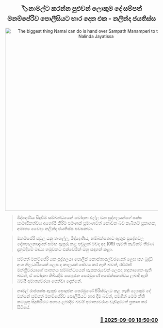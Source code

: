 <p align='center'><b><h2 align='center' title='The biggest thing Namal can do is hand over Sampath Manamperi to the police - Nalinda Jayatissa'>🏷නාමල්ට කරන්න පුළුවන් ලොකුම දේ සම්පත් මනම්පේරිව පොලීසියට භාර දෙන එක - නලින්ද ජයතිස්ස</h2></b></p>
<p align='center'><img src='https://helakuru.sgp1.cdn.digitaloceanspaces.com/esana/images/lib/nalinda-jayathissa-medical-preess.jpg' width='600' alt='The biggest thing Namal can do is hand over Sampath Manamperi to the police - Nalinda Jayatissa'></p>

> මිද්දෙණිය සිදුවීම සම්බන්ධයෙන් චෝදනා එල්ල වන පුද්ගලයන්ගේ පක්ෂ සාමාජිකත්වය අහෝසි කිරීම පමණක් ප්‍රමාණවත් නොවන බව කැබිනට් ප්‍රකාශක, අමාත්‍ය වෛද්‍ය නලින්ද ජයතිස්ස පවසනවා.

> මනම්පේරි පවුල යනු තංගල්ල, මිද්දෙණිය, හම්බන්තොට ඇතුළු ප්‍රදේශවල දේශපාලනඥයන් සමඟ ඇසුරු කළ පවුලක් බවද අද (09) පැවති කැබිනට් තීරණ දැනුම්දීමේ මාධ්‍ය හමුවකට එක්වෙමින් ඔහු සඳහන් කළා.

> සම්පත් මනම්පේරි යන පුද්ගලයා පොලිස් කොස්තාපල්වරයෙක් ලෙස සහ බුද්ධි අංශ නිලධාරියෙක් ලෙස ද කාලයක් සේවය කර ඇති බවත්, රවිරාජ් මන්ත්‍රීවරයාගේ ඝාතනය සම්බන්ධයෙන් සැකකරුවෙක් ලෙසද හඳුනාගෙන ඇති බවත්, ඒ චෝදනා තිබියදීම පොදුජන පෙරමුණේ අපේක්ෂකත්වය ලබාදී ඇති බවයි අමාත්‍යවරයා පෙන්වා දෙන්නේ.

> නාමල් රාජපක්ෂ ඇතුළු පොදුජන පෙරමුණේ පිරිස්වලට කළ හැකි ලොකුම දේ වන්නේ සම්පත් මනම්පේරිව පොලීසියට භාර දීම බවත්, එමගින් මෙම නීති කටයුතු සිදුකිරීමට සහාය ලබාදීම බවයි අමාත්‍යවරයා වැඩිදුරටත් ප්‍රකාශ කර සිටියේ.



<h3 align='right'><a href='https://www.helakuru.lk/esana/p/113463/'>📅 2025-09-09 18:50:00</a></h3>
